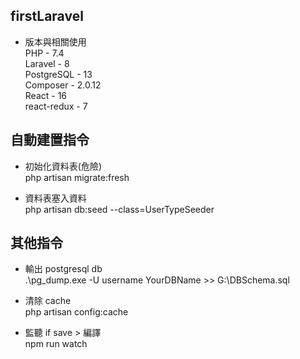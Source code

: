 ## firstLaravel

-   版本與相關使用  
    PHP - 7.4  
    Laravel - 8  
    PostgreSQL - 13  
    Composer - 2.0.12  
    React - 16  
    react-redux - 7

## 自動建置指令

-   初始化資料表(危險)  
    php artisan migrate:fresh

-   資料表塞入資料  
    php artisan db:seed --class=UserTypeSeeder

## 其他指令

-   輸出 postgresql db  
    .\pg_dump.exe -U username YourDBName >> G:\DBSchema.sql

-   清除 cache  
    php artisan config:cache

-   監聽 if save > 編譯  
    npm run watch
